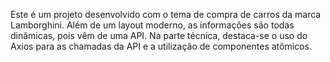 Este é um projeto desenvolvido com o tema de compra de carros da marca Lamborghini. Além de um layout moderno, as informações são todas dinâmicas, pois vêm de uma API. Na parte técnica, destaca-se o uso do Axios para as chamadas da API e a utilização de componentes atômicos.
